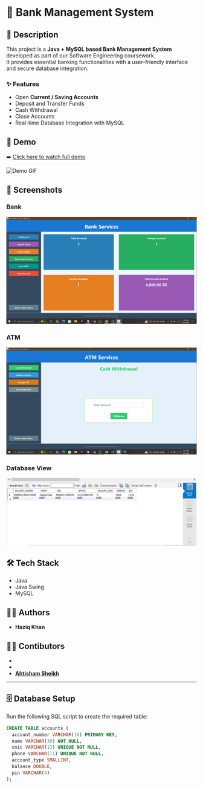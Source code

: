 # 🚀 Bank Management System

## 📖 Description
This project is a **Java + MySQL based Bank Management System** developed as part of our Software Engineering coursework.  
It provides essential banking functionalities with a user-friendly interface and secure database integration.

### ✨ Features
- Open **Current / Saving Accounts**
- Deposit and Transfer Funds
- Cash Withdrawal
- Close Accounts
- Real-time Database Integration with MySQL

## 🎥 Demo
➡️ [Click here to watch full demo](https://www.linkedin.com/posts/haziq-khan-501b8a363_java-mysql-swing-activity-7373428534209507328-afL-?utm_source=share&utm_medium=member_desktop&rcm=ACoAAFpowlEBylMi5Oj5rSEj2rbQpoL1ihttrz4)  

![Demo GIF](screenshots/demo.gif)  

## 📸 Screenshots
### Bank
![Bank Services](screenshots/Bank_Services_Interface.png)  

### ATM
![ATM Interface](screenshots/ATM_Interface.png)  

### Database View
![Database](screenshots/Database.png)  

## 🛠 Tech Stack
- Java  
- Java Swing  
- MySQL  

## 👨‍💻 Authors
- **Haziq Khan**
## 👨‍💻 Contibutors
- 
- <a href="https://github.com/Ahtisham-1214">
- **Ahtisham Sheikh**</a>

---

## 🗄️ Database Setup
Run the following SQL script to create the required table:

```sql
CREATE TABLE accounts (
  account_number VARCHAR(16) PRIMARY KEY,
  name VARCHAR(30) NOT NULL,
  cnic VARCHAR(13) UNIQUE NOT NULL,
  phone VARCHAR(11) UNIQUE NOT NULL,
  account_type SMALLINT,
  balance DOUBLE,
  pin VARCHAR(4)
);

